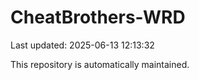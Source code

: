 # CheatBrothers-WRD

Last updated: 2025-06-13 12:13:32

This repository is automatically maintained.
